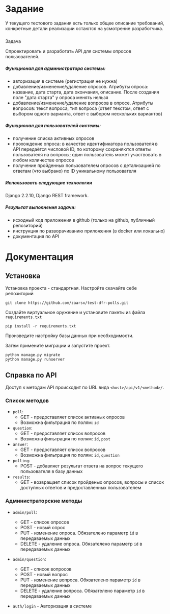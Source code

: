 Задание
=======

У текущего тестового задания есть только общее описание требований, конкретные детали реализации остаются на усмотрение разработчика.

##### 
Задача
 
Спроектировать и разработать API для системы опросов пользователей.

##### Функционал для администратора системы:

- авторизация в системе (регистрация не нужна)
- добавление/изменение/удаление опросов. Атрибуты опроса: название, дата старта, дата окончания, описание. После создания поле "дата старта" у опроса менять нельзя
- добавление/изменение/удаление вопросов в опросе. Атрибуты вопросов: текст вопроса, тип вопроса (ответ текстом, ответ с выбором одного варианта, ответ с выбором нескольких вариантов)

##### Функционал для пользователей системы:

- получение списка активных опросов
- прохождение опроса: в качестве идентификатора пользователя в API передаётся числовой ID, по которому сохраняются ответы пользователя на вопросы; один пользователь может участвовать в любом количестве опросов
- получение пройденных пользователем опросов с детализацией по ответам (что выбрано) по ID уникальному пользователя

##### Использовать следующие технологии
 
Django 2.2.10, Django REST framework.

##### Результат выполнения задачи:
- исходный код приложения в github (только на github, публичный репозиторий)
- инструкция по разворачиванию приложения (в docker или локально)
- документация по API


Документация 
============

## Установка

Установка проекта - стандартная. Настройте скачайте себе репозиторий

```
git clone https://github.com/zaarsx/test-dfr-polls.git
``` 

Создайте виртуальное оружение и установите пакеты из файла `requirements.txt`

```
pip install -r requirements.txt
```

Произведите настройку базы данных при необходимости.

Затем примените миграции и запустите проект.

```
python manage.py migrate
python manage.py runserver
```


## Справка по API

Доступ к методам API происходит по URL вида `<host>/api/v1/<method>/`.

### Список методов
* `poll`:
  * GET - предоставляет список активных опросов 
  * Возможна фильтрация по полям: `id`
* `question`:
  * GET - предоставляет список вопросов 
  * Возможна фильтрация по полям: `id`, `post`
* `answer`:
  * GET - предоставляет список вопросов 
  * Возможна фильтрация по полям: `id`, `question`
* `polling`:
  * POST - добавляет результат ответа на вопрос текущего пользователя в базу данных 
* `results`:
  * GET - возвращает список пройденых опросов, вопросы и список доступных ответов и предоставленных пользователем

### Администраторские методы

* `admin/poll`:
  * GET - список опросов
  * POST - новый опрос
  * PUT - изменение опроса. Обязателено параметр `id` в передаваемых данных
  * DELETE - удаление опроса. Обязателено параметр `id` в передаваемых данных


* `admin/question`:
  * GET - список вопросов
  * POST - новый вопрос
  * PUT - изменение вопроса. Обязателено параметр `id` в передаваемых данных
  * DELETE - удаление вопроса. Обязателено параметр `id` в передаваемых данных

* `auth/login` - Авторизация в системе

